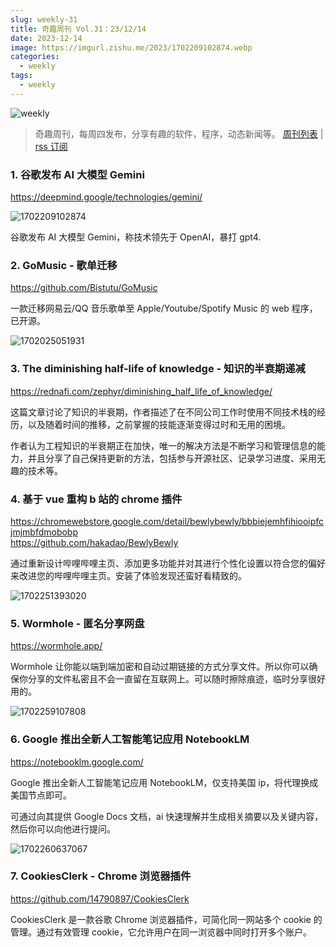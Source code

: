 ```yaml
---
slug: weekly-31
title: 奇趣周刊 Vol.31：23/12/14
date: 2023-12-14
image: https://imgurl.zishu.me/2023/1702209102874.webp
categories:
  - weekly
tags:
  - weekly
---
```


![weekly](https://imgurl.zishu.me/weekly.webp)

> 奇趣周刊，每周四发布，分享有趣的软件，程序，动态新闻等。 [周刊列表](/categories/weekly/) | [rss 订阅](/categories/weekly/index.xml)

### 1. 谷歌发布 AI 大模型 Gemini

https://deepmind.google/technologies/gemini/

![1702209102874](https://imgurl.zishu.me/2023/1702209102874.webp)

谷歌发布 AI 大模型 Gemini，称技术领先于 OpenAI，暴打 gpt4.

### 2. GoMusic - 歌单迁移

https://github.com/Bistutu/GoMusic

一款迁移网易云/QQ 音乐歌单至 Apple/Youtube/Spotify Music 的 web 程序，已开源。

![1702025051931](https://imgurl.zishu.me/2023/1702025051931.webp)

### 3. The diminishing half-life of knowledge - 知识的半衰期递减

https://rednafi.com/zephyr/diminishing_half_life_of_knowledge/

这篇文章讨论了知识的半衰期，作者描述了在不同公司工作时使用不同技术栈的经历，以及随着时间的推移，之前掌握的技能逐渐变得过时和无用的困境。

作者认为工程知识的半衰期正在加快，唯一的解决方法是不断学习和管理信息的能力，并且分享了自己保持更新的方法，包括参与开源社区、记录学习进度、采用无趣的技术等。

### 4. 基于 vue 重构 b 站的 chrome 插件

https://chromewebstore.google.com/detail/bewlybewly/bbbiejemhfihiooipfcjmjmbfdmobobp  
https://github.com/hakadao/BewlyBewly  

通过重新设计哔哩哔哩主页、添加更多功能并对其进行个性化设置以符合您的偏好来改进您的哔哩哔哩主页。安装了体验发现还蛮好看精致的。

![1702251393020](https://imgurl.zishu.me/2023/1702251393020.webp)

### 5. Wormhole - 匿名分享网盘

https://wormhole.app/

Wormhole 让你能以端到端加密和自动过期链接的方式分享文件。所以你可以确保你分享的文件私密且不会一直留在互联网上。可以随时擦除痕迹，临时分享很好用的。

![1702259107808](https://imgurl.zishu.me/2023/1702259107808.webp)

### 6. Google 推出全新人工智能笔记应用 NotebookLM

https://notebooklm.google.com/

Google 推出全新人工智能笔记应用 NotebookLM，仅支持美国 ip，将代理换成美国节点即可。

可通过向其提供 Google Docs 文档，ai 快速理解并生成相关摘要以及关键内容，然后你可以向他进行提问。

![1702260637067](https://imgurl.zishu.me/2023/1702260637067.webp)

### 7. CookiesClerk - Chrome 浏览器插件

https://github.com/14790897/CookiesClerk

CookiesClerk 是一款谷歌 Chrome 浏览器插件，可简化同一网站多个 cookie 的管理。通过有效管理 cookie，它允许用户在同一浏览器中同时打开多个账户。
